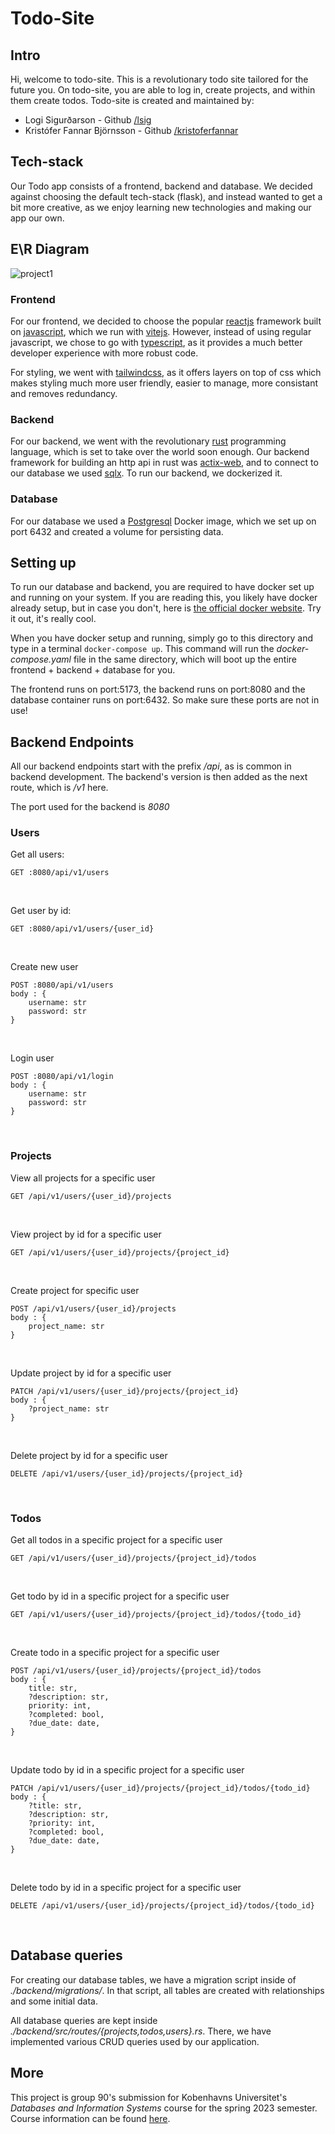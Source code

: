# Todo-Site

## Intro

Hi, welcome to todo-site. This is a revolutionary todo site tailored for the future you. On todo-site, you are able to log in, create projects, and within them create todos. Todo-site is created and maintained by:

- Logi Sigurðarson - Github [/lsig](https://github.com/lsig)
- Kristófer Fannar Björnsson - Github [/kristoferfannar](https://github.com/kristoferfannar)

## Tech-stack

Our Todo app consists of a frontend, backend and database. We decided against choosing the default tech-stack (flask), and instead wanted to get a bit more creative, as we enjoy learning new technologies and making our app our own.

## E\R Diagram
![project1](https://github.com/lsig/todo-site/assets/89947902/a397b8d3-6c22-44b6-bb38-2fabb79c0519)


### Frontend

For our frontend, we decided to choose the popular [reactjs](https://react.dev/) framework built on [javascript](https://developer.mozilla.org/en-US/docs/Glossary/JavaScript), which we run with [vitejs](https://vitejs.dev/). However, instead of using regular javascript, we chose to go with [typescript](https://www.typescriptlang.org/), as it provides a much better developer experience with more robust code.

For styling, we went with [tailwindcss](https://tailwindcss.com/), as it offers layers on top of css which makes styling much more user friendly, easier to manage, more consistant and removes redundancy.

### Backend

For our backend, we went with the revolutionary [rust](https://www.rust-lang.org/) programming language, which is set to take over the world soon enough. Our backend framework for building an http api in rust was [actix-web](https://actix.rs/), and to connect to our database we used [sqlx](https://github.com/launchbadge/sqlx). To run our backend, we dockerized it.

### Database

For our database we used a [Postgresql](https://www.postgresql.org/) Docker image, which we set up on port 6432 and created a volume for persisting data.

## Setting up

To run our database and backend, you are required to have docker set up and running on your system. If you are reading this, you likely have docker already setup, but in case you don't, here is [the official docker website](https://www.docker.com/get-started/). Try it out, it's really cool.

When you have docker setup and running, simply go to this directory and type in a terminal `docker-compose up`. This command will run the _docker-compose.yaml_ file in the same directory, which will boot up the entire frontend + backend + database for you.

The frontend runs on port:5173, the backend runs on port:8080 and the database container runs on port:6432. So make sure these ports are not in use!

## Backend Endpoints

All our backend endpoints start with the prefix _/api_, as is common in backend development. The backend's version is then added as the next route, which is _/v1_ here.

The port used for the backend is _8080_

### Users

Get all users:

    GET :8080/api/v1/users

<br>

Get user by id:

    GET :8080/api/v1/users/{user_id}

<br>

Create new user

    POST :8080/api/v1/users
    body : {
        username: str
        password: str
    }

<br>

Login user

    POST :8080/api/v1/login
    body : {
        username: str
        password: str
    }

<br>

### Projects

View all projects for a specific user

    GET /api/v1/users/{user_id}/projects

<br>

View project by id for a specific user

    GET /api/v1/users/{user_id}/projects/{project_id}

<br>

Create project for specific user

    POST /api/v1/users/{user_id}/projects
    body : {
        project_name: str
    }

<br>

Update project by id for a specific user

    PATCH /api/v1/users/{user_id}/projects/{project_id}
    body : {
        ?project_name: str
    }

<br>

Delete project by id for a specific user

    DELETE /api/v1/users/{user_id}/projects/{project_id}

<br>

### Todos

Get all todos in a specific project for a specific user

    GET /api/v1/users/{user_id}/projects/{project_id}/todos

<br>

Get todo by id in a specific project for a specific user

    GET /api/v1/users/{user_id}/projects/{project_id}/todos/{todo_id}

<br>

Create todo in a specific project for a specific user

    POST /api/v1/users/{user_id}/projects/{project_id}/todos
    body : {
        title: str,
        ?description: str,
        priority: int,
        ?completed: bool,
        ?due_date: date,
    }

<br>

Update todo by id in a specific project for a specific user

    PATCH /api/v1/users/{user_id}/projects/{project_id}/todos/{todo_id}
    body : {
        ?title: str,
        ?description: str,
        ?priority: int,
        ?completed: bool,
        ?due_date: date,
    }

<br>

Delete todo by id in a specific project for a specific user

    DELETE /api/v1/users/{user_id}/projects/{project_id}/todos/{todo_id}

<br>

## Database queries

For creating our database tables, we have a migration script inside of _./backend/migrations/_. In that script, all tables are created with relationships and some initial data.

All database queries are kept inside _./backend/src/routes/{projects,todos,users}.rs_. There, we have implemented various CRUD queries used by our application.

## More

This project is group 90's submission for Kobenhavns Universitet's _Databases and Information Systems_ course for the spring 2023 semester. Course information can be found [here](https://kurser.ku.dk/course/ndab21010u).
